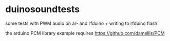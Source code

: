 # duinosoundtests
some tests with PWM audio on ar- and rfduino + writing to rfduino flash

the arduino PCM library example requires https://github.com/damellis/PCM
